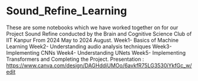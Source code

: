 # Sound_Refine_Learning
These are some notebooks which we have worked together on for our Project Sound Refine conducted by the Brain and Cognitive Science Club of IIT Kanpur From 2024 May to 2024 August.
Week1- Basics of Machine Learning
Week2- Understanding audio analysis techniques
Week3- Implementing CNNs
Week4- Understanding UNets
Week5- Implementing Transformers and Completing the Project. 
Presentation : https://www.canva.com/design/DAGHddiUMOo/6avkfR75LG3530iYkfGc_w/edit
